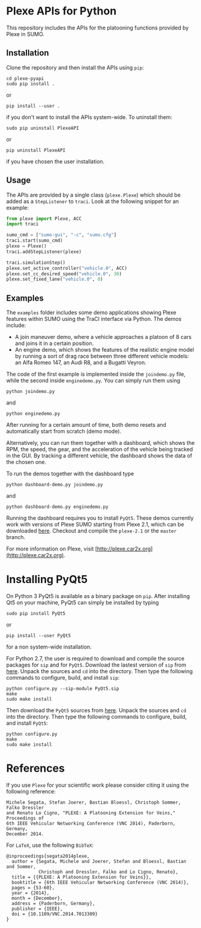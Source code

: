 Plexe APIs for Python
=====================

This repository includes the APIs for the platooning functions provided
by Plexe in SUMO.

Installation
------------

Clone the repository and then install the APIs using `pip`:
```
cd plexe-pyapi
sudo pip install .
```
or
```
pip install --user .
```
if you don't want to install the APIs system-wide.
To uninstall them:
```
sudo pip uninstall PlexeAPI
```
or
```
pip uninstall PlexeAPI
```
if you have chosen the user installation.

Usage
-----

The APIs are provided by a single class (`plexe.Plexe`) which should be
added as a `StepListener` to `traci`. Look at the following snippet for
an example:
```python
from plexe import Plexe, ACC
import traci

sumo_cmd = ["sumo-gui", "-c", "sumo.cfg"]
traci.start(sumo_cmd)
plexe = Plexe()
traci.addStepListener(plexe)

traci.simulationStep()
plexe.set_active_controller("vehicle.0", ACC)
plexe.set_cc_desired_speed("vehicle.0", 30)
plexe.set_fixed_lane("vehicle.0", 0)
```

Examples
--------

The `examples` folder includes some demo applications showing Plexe
features within SUMO using the TraCI interface via Python. The demos
include:

* A join maneuver demo, where a vehicle approaches a platoon of 8 cars
  and joins it in a certain position.
* An engine demo, which shows the features of the realistic engine
  model by running a sort of drag race between three different vehicle
  models: an Alfa Romeo 147, an Audi R8, and a Bugatti Veyron.

The code of the first example is implemented inside the `joindemo.py`
file, while the second inside `enginedemo.py`. You can simply run them
using

```
python joindemo.py
```
and
```
python enginedemo.py
```

After running for a certain amount of time, both demo resets and
automatically start from scratch (demo mode).

Alternatively, you can run them together with a dashboard, which shows
the RPM, the speed, the gear, and the acceleration of the vehicle being
tracked in the GUI. By tracking a different vehicle, the dashboard shows
the data of the chosen one.

To run the demos together with the dashboard type

```
python dashboard-demo.py joindemo.py
```
and
```
python dashboard-demo.py enginedemo.py
```

Running the dashboard requires you to install `PyQt5`. These demos currently
work with versions of Plexe SUMO starting from Plexe 2.1, which can be
downloaded [here](https://github.com/michele-segata/plexe-sumo). Checkout and
compile the `plexe-2.1` or the `master` branch.

For more information on Plexe, visit
[http://plexe.car2x.org](http://plexe.car2x.org).

Installing PyQt5
===

On Python 3 PyQt5 is available as a binary package on `pip`. After installing
Qt5 on your machine, PyQt5 can simply be installed by typing
```
sudo pip install PyQt5
```
or
```
pip install --user PyQt5
```
for a non system-wide installation.

For Python 2.7, the user is required to download and compile the source packages
for `sip` and for `PyQt5`. Download the lastest version of `sip` from
[here](https://www.riverbankcomputing.com/software/sip/download). Unpack the
sources and `cd` into the directory. Then type the following commands to
configure, build, and install `sip`:
```
python configure.py --sip-module PyQt5.sip
make
sudo make install
```
Then download the `PyQt5` sources from
[here](https://www.riverbankcomputing.com/software/pyqt/download5). Unpack the
sources and `cd` into the directory. Then type the following commands to
configure, build, and install `PyQt5`:
```
python configure.py
make
sudo make install
```

References
===

If you use `Plexe` for your scientific work please consider citing it using the
following reference:
```
Michele Segata, Stefan Joerer, Bastian Bloessl, Christoph Sommer, Falko Dressler
and Renato Lo Cigno, "PLEXE: A Platooning Extension for Veins," Proceedings of
6th IEEE Vehicular Networking Conference (VNC 2014), Paderborn, Germany,
December 2014.
```
For `LaTeX`, use the following `BibTeX`:
```
@inproceedings{segata2014plexe,
  author = {Segata, Michele and Joerer, Stefan and Bloessl, Bastian and Sommer,
            Christoph and Dressler, Falko and Lo Cigno, Renato},
  title = {{PLEXE: A Platooning Extension for Veins}},
  booktitle = {6th IEEE Vehicular Networking Conference (VNC 2014)},
  pages = {53-60},
  year = {2014},
  month = {December},
  address = {Paderborn, Germany},
  publisher = {IEEE},
  doi = {10.1109/VNC.2014.7013309}
}
```
